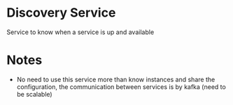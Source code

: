 # Discovery Service

Service to know when a service is up and available

# Notes

- No need to use this service more than know instances and share the configuration, the communication between services
  is by kafka (need to be scalable)
